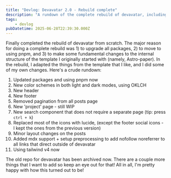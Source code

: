 ```yaml
---
title: "Devlog: Devavatar 2.0 - Rebuild complete"
description: "A rundown of the complete rebuild of devavatar, including package upgrades, a new color scheme, UI changes, and more."
tags:
    - devlog
pubDatetime: 2025-06-28T22:39:30.000Z
---
```


Finally completed the rebuild of devavatar from scratch. The major reason for doing a complete rebuild was 1) to upgrade all packages, 2) to move to using pnpm, and 3) to make some fundamental changes to the internal structure of the template I originally started with (namely, Astro-paper). In the rebuild, I adapted the things from the template that I like, and I did some of my own changes. Here's a crude rundown:

1.  Updated packages and using pnpm now
2.  New color schemes in both light and dark modes, using OKLCH
3.  New header
4.  New footer
5.  Removed pagination from all posts page
6.  New 'project' page - still WIP
7.  New search component that does not require a separate page (tip: press `ctrl + k`)
8.  Replaced most of the icons with lucide, (except the footer social icons - I kept the ones from the previous version)
9.  Minor layout changes on the posts
10. Added mdx support + setup preprocessing to add nofollow noreferrer to all links that direct outside of devavatar
11. Using tailwind v4 now

The old repo for devavatar has been archived now. There are a couple more things that I want to add so keep an eye out for that!
All in all, I'm pretty happy with how this turned out to be!
